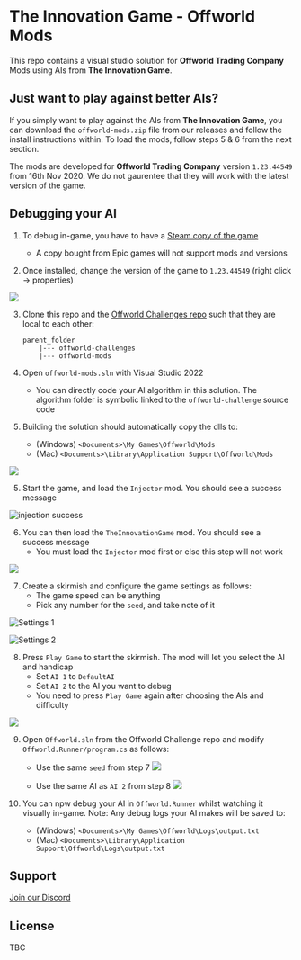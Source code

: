 # The Innovation Game - Offworld Mods

This repo contains a visual studio solution for **Offworld Trading Company** Mods using AIs from **The Innovation Game**.

## Just want to play against better AIs?

If you simply want to play against the AIs from **The Innovation Game**, you can download the `offworld-mods.zip` file from our releases and follow the install instructions within. To load the mods, follow steps 5 & 6 from the next section. 

The mods are developed for **Offworld Trading Company** version `1.23.44549` from 16th Nov 2020. We do not gaurentee that they will work with the latest version of the game.

## Debugging your AI

1. To debug in-game, you have to have a [Steam copy of the game](https://store.steampowered.com/app/271240/Offworld_Trading_Company/)
   * A copy bought from Epic games will not support mods and versions

2. Once installed, change the version of the game to `1.23.44549` (right click -> properties)

![](assets/static-version.png)

3. Clone this repo and the [Offworld Challenges repo](https://github.com/the-innovation-game/offworld-challenge) such that they are local to each other:
    ```
    parent_folder
        |--- offworld-challenges
        |--- offworld-mods
    ```
4. Open `offworld-mods.sln` with Visual Studio 2022
   * You can directly code your AI algorithm in this solution. The algorithm folder is symbolic linked to the `offworld-challenge` source code

5. Building the solution should automatically copy the dlls to:
    * (Windows) `<Documents>\My Games\Offworld\Mods`
    * (Mac) `<Documents>\Library\Application Support\Offworld\Mods`

![](assets/build.png)

5. Start the game, and load the `Injector` mod. You should see a success message

![injection success](assets/injector.png)

6. You can then load the `TheInnovationGame` mod. You should see a success message
   * You must load the `Injector` mod first or else this step will not work

![](assets/mod.png)

7. Create a skirmish and configure the game settings as follows:
   * The game speed can be anything
   * Pick any number for the `seed`, and take note of it

![Settings 1](assets/settings1.png)

![Settings 2](assets/settings2.png)

8. Press `Play Game` to start the skirmish. The mod will let you select the AI and handicap
   * Set `AI 1` to `DefaultAI`
   * Set `AI 2` to the AI you want to debug
   * You need to press `Play Game` again after choosing the AIs and difficulty

![](assets/skirmish.png)

9. Open `Offworld.sln` from the Offworld Challenge repo and modify `Offworld.Runner/program.cs` as follows:
    * Use the same `seed` from step 7 
    ![](assets/runner-seed.png)

    * Use the same AI as `AI 2` from step 8
    ![](assets/runner-ai.png)

10. You can npw debug your AI in `Offworld.Runner` whilst watching it visually in-game. Note: Any debug logs your AI makes will be saved to:
    * (Windows) `<Documents>\My Games\Offworld\Logs\output.txt`
    * (Mac) `<Documents>\Library\Application Support\Offworld\Logs\output.txt`

## Support
[Join our Discord](https://discord.gg/YTJGVpZD)

## License

TBC